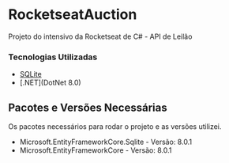 # RocketseatAuction
 Projeto do intensivo da Rocketseat de C# - API de Leilão
 

### Tecnologias Utilizadas

* [SQLite](https://www.sqlite.org/)
* [.NET](DotNet 8.0)


## Pacotes e Versões Necessárias

Os pacotes necessários para rodar o projeto e as versões utilizei.

* Microsoft.EntityFrameworkCore.Sqlite - Versão: 8.0.1
* Microsoft.EntityFrameworkCore - Versão: 8.0.1
